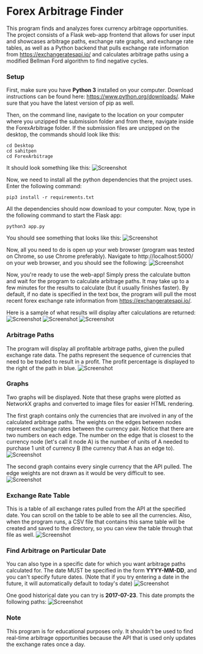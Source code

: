 # Forex Arbitrage Finder
This program finds and analyzes forex currency arbitrage opportunities.
The project consists of a Flask web-app frontend that allows for user input and
showcases arbitrage paths, exchange rate graphs, and exchange rate tables, as well
as a Python backend that pulls exchange rate information from https://exchangeratesapi.io/
and calculates arbitrage paths using a modified Bellman Ford algorithm to find negative cycles.

### Setup
First, make sure you have **Python 3** installed on your computer. Download instructions
can be found here: https://www.python.org/downloads/. Make sure that you have the
latest version of pip as well.

Then, on the command line, navigate to the location on your computer where you
unzipped the submission folder and from there, navigate inside the ForexArbitrage
folder. If the submission files are unzipped on the desktop, the commands should look
like this:
```
cd Desktop
cd sahitpen
cd ForexArbitrage
```
It should look something like this:
![Screenshot](./screenshots/first.png)

Now, we need to install all the python dependencies that the project uses. Enter
the following command:  
```
pip3 install -r requirements.txt
```
All the dependencies should now download to your computer.
Now, type in the following command to start the Flask app:
```
python3 app.py
```
You should see something that looks like this:
![Screenshot](./screenshots/second.png)

Now, all you need to do is open up your web browser (program was tested on Chrome, so
use Chrome preferably). Navigate to http://localhost:5000/ on your web browser, and
you should see the following:
![Screenshot](./screenshots/third.png)

Now, you're ready to use the web-app! Simply press the calculate button and wait
for the program to calculate arbitrage paths. It may take up to a few minutes for the
results to calculate (but it usually finishes faster).
By default, if no date is specified in the text box, the program will pull the most
recent forex exchange rate information from https://exchangeratesapi.io/.

Here is a sample of what results will display after calculations are returned:
![Screenshot](./screenshots/default1.png)
![Screenshot](./screenshots/default2.png)
![Screenshot](./screenshots/default3.png)

### Arbitrage Paths
The program will display all profitable arbitrage paths, given the pulled exchange
rate data. The paths represent the sequence of currencies that need to be traded
to result in a profit. The profit percentage is displayed to the right of the path in blue.
![Screenshot](./screenshots/fourth.png)

### Graphs
Two graphs will be displayed. Note that these graphs were plotted as NetworkX
graphs and converted to image files for easier HTML rendering.

The first graph contains only the currencies that
are involved in any of the calculated arbitrage paths. The weights on
the edges between nodes represent exchange rates between the currency pair. Notice
that there are two numbers on each edge. The number on the edge
that is closest to the currency node (let's call it node A) is the number of units of A needed
to purchase 1 unit of currency B (the currency that A has an edge to).
![Screenshot](./screenshots/fifth.png)

The second graph contains every single currency that the API pulled. The edge weights
are not drawn as it would be very difficult to see.
![Screenshot](./screenshots/sixth.png)

### Exchange Rate Table
This is a table of all exchange rates pulled from the API at the specified date. You can
scroll on the table to be able to see all the currencies. Also, when the program runs, a CSV file
that contains this same table will be created and saved to the directory, so you can view the table
through that file as well.
![Screenshot](./screenshots/seventh.png)

### Find Arbitrage on Particular Date
You can also type in a specific date for which you want arbitrage paths calculated for.
The date MUST be specified in the form **YYYY-MM-DD**, and you can't specify future dates. (Note
that if you try entering a date in the future, it will automatically default to today's date)
![Screenshot](./screenshots/ninth.png)

One good historical date you can try is **2017-07-23**. This date prompts the following paths:
![Screenshot](./screenshots/eigth.png)

### Note
This program is for educational purposes only. It shouldn't be used to find real-time
arbitrage opportunities because the API that is used only updates the exchange rates
once a day.
